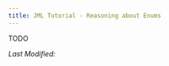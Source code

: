 ```yaml
---
title: JML Tutorial - Reasoning about Enums
---
```


TODO

<i>Last Modified: <script type="text/javascript"> document.write(new Date(document.lastModified).toUTCString())</script></i>